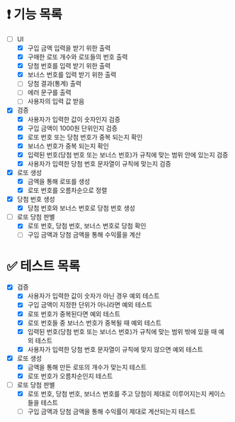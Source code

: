 # ❗️ 기능 목록

- [ ]  UI
    - [x]  구입 금액 입력을 받기 위한 출력
    - [x]  구매한 로또 개수와 로또들의 번호 출력
    - [x]  당첨 번호를 입력 받기 위한 출력
    - [x]  보너스 번호를 입력 받기 위한 출력
    - [ ]  당첨 결과(통계) 출력
    - [ ]  에러 문구를 출력
    - [ ]  사용자의 입력 값 받음
- [x]  검증
    - [x]  사용자가 입력한 값이 숫자인지 검증
    - [x]  구입 금액이 1000원 단위인지 검증
    - [x]  로또 번호 또는 당첨 번호가 중복 되는지 확인
    - [x]  보너스 번호가 중복 되는지 확인
    - [x]  입력된 번호(당첨 번호 또는 보너스 번호)가 규칙에 맞는 범위 안에 있는지 검증
    - [x]  사용자가 입력한 당첨 번호 문자열이 규칙에 맞는지 검증
- [x]  로또 생성
    - [x]  금액을 통해 로또를 생성
    - [x]  로또 번호를 오름차순으로 정렬
- [x]  당첨 번호 생성
    - [x]  당첨 번호와 보너스 번호로 당첨 번호 생성
- [ ]  로또 당첨 판별
    - [x]  로또 번호, 당첨 번호, 보너스 번호로 당첨 확인
    - [ ]  구입 금액과 당첨 금액을 통해 수익률을 계산

# ✅ 테스트 목록

- [x]  검증
    - [x]  사용자가 입력한 값이 숫자가 아닌 경우 예외 테스트
    - [x]  구입 금액이 지정한 단위가 아니라면 예외 테스트
    - [x]  로또 번호가 중복된다면 예외 테스트
    - [x]  로또 번호들 중 보너스 번호가 중복될 때 예외 테스트
    - [x]  입력된 번호(당첨 번호 또는 보너스 번호)가 규칙에 맞는 범위 밖에 있을 때 예외 테스트
    - [x]  사용자가 입력한 당첨 번호 문자열이 규칙에 맞지 않으면 예외 테스트
- [x]  로또 생성
    - [x]  금액을 통해 만든 로또의 개수가 맞는지 테스트
    - [x]  로또 번호가 오름차순인지 테스트
- [ ]  로또 당첨 판별
    - [x]  로또 번호, 당첨 번호, 보너스 번호를 주고 당첨이 제대로 이루어지는지 케이스들을 테스트
    - [ ]  구입 금액과 당첨 금액을 통해 수익률이 제대로 계산되는지 테스트